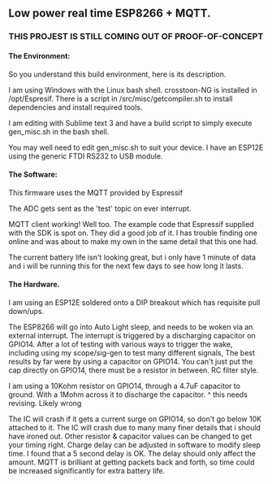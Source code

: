 ## Low power real time ESP8266 + MQTT.

### THIS PROJEST IS STILL COMING OUT OF PROOF-OF-CONCEPT


#### The Environment:
So you understand this build environment, here is its description.

I am using Windows with the Linux bash shell. crosstoon-NG is installed in /opt/Espresif.
There is a script in /src/misc/getcompiler.sh to install dependencies and install required tools.

I am editing with Sublime text 3 and have a build script to simply execute gen_misc.sh in the bash shell.

You may well need to edit gen_misc.sh to suit your device. I have an ESP12E using the generic FTDI RS232 to USB module.


#### The Software:
This firmware uses the MQTT provided by Espressif

The ADC gets sent as the 'test' topic on ever interrupt.

MQTT client working! Well too.
The example code that Espressif supplied with the SDK is spot on. They did a good job of it.
I has trouble finding one online and was about to make my own in the same detail that this one had.

The current battery life isn't looking great, but i only have 1 minute of data and i will be running this for the next few days to see how long it lasts.

#### The Hardware.
I am using an ESP12E soldered onto a DIP breakout which has requisite pull down/ups.

The ESP8266 will go into Auto Light sleep, and needs to be woken via an external interrupt.
The interrupt is triggered by a discharging capacitor on GPIO14.
After a lot of testing with various ways to trigger the wake, including using my scope/sig-gen to test many different signals,
The best results by far were by using a capacitor on GPIO14.
You can't just put the cap directly on GPIO14, there must be a resistor in between. RC filter style.

I am using a 10Kohm resistor on GPIO14, through a 4.7uF capacitor to ground. With a 1Mohm across it to discharge the capacitor.
^ this needs revising. Likely wrong

The IC will crash if it gets a current surge on GPIO14, so don't go below 10K attached to it.
The IC will crash due to many many finer details that i should have ironed out.
Other resistor & capacitor values can be changed to get your timing right.
Charge delay can be adjusted in software to modify sleep time.
I found that a 5 second delay is OK. The delay should only affect the amount.
MQTT is brilliant at getting packets back and forth, so time could be increased significantly for extra battery life.